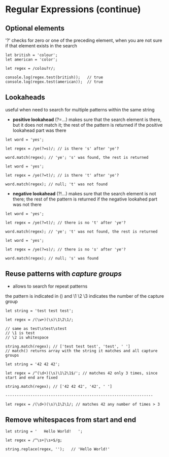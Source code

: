 # Regular Expressions (continue)

## Optional elements 

'?' checks for zero or one of the preceding element, when you are not sure if that element exists in the search

```
let british = 'colour';
let american = 'color';

let regex = /colou?r/;

console.log(regex.test(british));   // true
console.log(regex.test(american));  // true
```


## Lookaheads

useful when need to search for multiple patterns within the same string

- **positive lookahead** (?=...) makes sure that the search element is there, but it does not match it; the rest of the pattern is returned if the positive lookahead part was there

```
let word = 'yes';

let regex = /ye(?=s)/; // is there 's' after 'ye'?

word.match(regex); // 'ye'; 's' was found, the rest is returned
```

```
let word = 'yes';

let regex = /ye(?=t)/; // is there 't' after 'ye'?

word.match(regex); // null; 't' was not found
```

- **negative lookahead** (?!...) makes sure that the search element is not there; the rest of the pattern is returned if the negative lookahed part was not there

```
let word = 'yes';

let regex = /ye(?=t)/; // there is no 't' after 'ye'?

word.match(regex); // 'ye'; 't' was not found, the rest is returned
```

```
let word = 'yes';

let regex = /ye(?=s)/; // there is no 's' after 'ye'?

word.match(regex); // null; 's' was found
```

## Reuse patterns with *capture groups*

- allows to search for repeat patterns

the pattern is indicated in () and \1 \2 \3 indicates the number of the capture group

```
let string = 'test test test';

let regex = /(\w+)(\s)\1\2\1/; 

// same as test\stest\stest
// \1 is test
// \2 is whitespace

string.match(regex); // ['test test test', 'test', ' ']
// match() returns array with the string it matches and all capture groups
```

```
let string = '42 42 42';

let regex = /^(\d+)(\s)\1\2\1$/'; // matches 42 only 3 times, since start and end are fixed

string.match(regex); // ['42 42 42', '42', ' ']

-----------------------------------------------------------------

let regex = /(\d+)(\s)\1\2\1/; // matches 42 any number of times > 3
```

## Remove whitespaces from start and end

```
let string = '   Hello World!   ';

let regex = /^\s+|\s+$/g;

string.replace(regex, '');   // 'Hello World!'
```